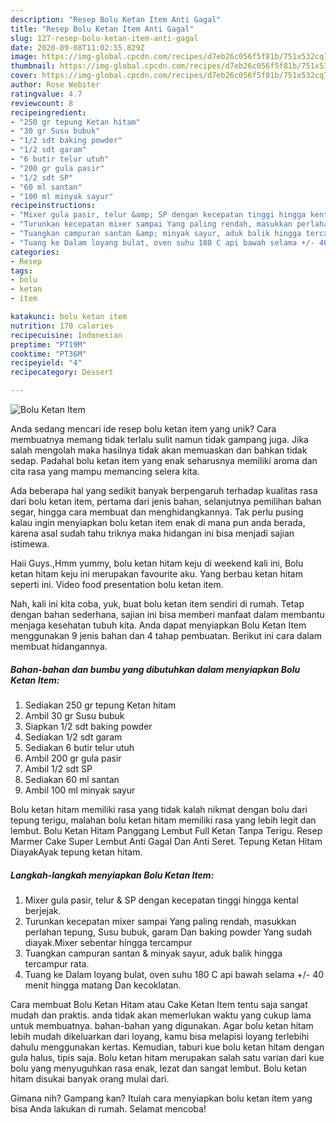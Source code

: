 ```yaml
---
description: "Resep Bolu Ketan Item Anti Gagal"
title: "Resep Bolu Ketan Item Anti Gagal"
slug: 127-resep-bolu-ketan-item-anti-gagal
date: 2020-09-08T11:02:55.829Z
image: https://img-global.cpcdn.com/recipes/d7eb26c056f5f81b/751x532cq70/bolu-ketan-item-foto-resep-utama.jpg
thumbnail: https://img-global.cpcdn.com/recipes/d7eb26c056f5f81b/751x532cq70/bolu-ketan-item-foto-resep-utama.jpg
cover: https://img-global.cpcdn.com/recipes/d7eb26c056f5f81b/751x532cq70/bolu-ketan-item-foto-resep-utama.jpg
author: Rose Webster
ratingvalue: 4.7
reviewcount: 8
recipeingredient:
- "250 gr tepung Ketan hitam"
- "30 gr Susu bubuk"
- "1/2 sdt baking powder"
- "1/2 sdt garam"
- "6 butir telur utuh"
- "200 gr gula pasir"
- "1/2 sdt SP"
- "60 ml santan"
- "100 ml minyak sayur"
recipeinstructions:
- "Mixer gula pasir, telur &amp; SP dengan kecepatan tinggi hingga kental berjejak."
- "Turunkan kecepatan mixer sampai Yang paling rendah, masukkan perlahan tepung, Susu bubuk, garam Dan baking powder Yang sudah diayak.Mixer sebentar hingga tercampur"
- "Tuangkan campuran santan &amp; minyak sayur, aduk balik hingga tercampur rata."
- "Tuang ke Dalam loyang bulat, oven suhu 180 C api bawah selama +/- 40 menit hingga matang Dan kecoklatan."
categories:
- Resep
tags:
- bolu
- ketan
- item

katakunci: bolu ketan item 
nutrition: 170 calories
recipecuisine: Indonesian
preptime: "PT19M"
cooktime: "PT36M"
recipeyield: "4"
recipecategory: Dessert

---
```



![Bolu Ketan Item](https://img-global.cpcdn.com/recipes/d7eb26c056f5f81b/751x532cq70/bolu-ketan-item-foto-resep-utama.jpg)

Anda sedang mencari ide resep bolu ketan item yang unik? Cara membuatnya memang tidak terlalu sulit namun tidak gampang juga. Jika salah mengolah maka hasilnya tidak akan memuaskan dan bahkan tidak sedap. Padahal bolu ketan item yang enak seharusnya memiliki aroma dan cita rasa yang mampu memancing selera kita.

Ada beberapa hal yang sedikit banyak berpengaruh terhadap kualitas rasa dari bolu ketan item, pertama dari jenis bahan, selanjutnya pemilihan bahan segar, hingga cara membuat dan menghidangkannya. Tak perlu pusing kalau ingin menyiapkan bolu ketan item enak di mana pun anda berada, karena asal sudah tahu triknya maka hidangan ini bisa menjadi sajian istimewa.

Haii Guys.,Hmm yummy, bolu ketan hitam keju di weekend kali ini, Bolu ketan hitam keju ini merupakan favourite aku. Yang berbau ketan hitam seperti ini. Video food presentation bolu ketan item.


Nah, kali ini kita coba, yuk, buat bolu ketan item sendiri di rumah. Tetap dengan bahan sederhana, sajian ini bisa memberi manfaat dalam membantu menjaga kesehatan tubuh kita. Anda dapat menyiapkan Bolu Ketan Item menggunakan 9 jenis bahan dan 4 tahap pembuatan. Berikut ini cara dalam membuat hidangannya.

<!--inarticleads1-->

##### Bahan-bahan dan bumbu yang dibutuhkan dalam menyiapkan Bolu Ketan Item:

1. Sediakan 250 gr tepung Ketan hitam
1. Ambil 30 gr Susu bubuk
1. Siapkan 1/2 sdt baking powder
1. Sediakan 1/2 sdt garam
1. Sediakan 6 butir telur utuh
1. Ambil 200 gr gula pasir
1. Ambil 1/2 sdt SP
1. Sediakan 60 ml santan
1. Ambil 100 ml minyak sayur


Bolu ketan hitam memiliki rasa yang tidak kalah nikmat dengan bolu dari tepung terigu, malahan bolu ketan hitam memiliki rasa yang lebih legit dan lembut. Bolu Ketan Hitam Panggang Lembut Full Ketan Tanpa Terigu. Resep Marmer Cake Super Lembut Anti Gagal Dan Anti Seret. Tepung Ketan Hitam DiayakAyak tepung ketan hitam. 

<!--inarticleads2-->

##### Langkah-langkah menyiapkan Bolu Ketan Item:

1. Mixer gula pasir, telur &amp; SP dengan kecepatan tinggi hingga kental berjejak.
1. Turunkan kecepatan mixer sampai Yang paling rendah, masukkan perlahan tepung, Susu bubuk, garam Dan baking powder Yang sudah diayak.Mixer sebentar hingga tercampur
1. Tuangkan campuran santan &amp; minyak sayur, aduk balik hingga tercampur rata.
1. Tuang ke Dalam loyang bulat, oven suhu 180 C api bawah selama +/- 40 menit hingga matang Dan kecoklatan.


Cara membuat Bolu Ketan Hitam atau Cake Ketan Item tentu saja sangat mudah dan praktis. anda tidak akan memerlukan waktu yang cukup lama untuk membuatnya. bahan-bahan yang digunakan. Agar bolu ketan hitam lebih mudah dikeluarkan dari loyang, kamu bisa melapisi loyang terlebihi dahulu menggunakan kertas. Kemudian, taburi kue bolu ketan hitam dengan gula halus, tipis saja. Bolu ketan hitam merupakan salah satu varian dari kue bolu yang menyuguhkan rasa enak, lezat dan sangat lembut. Bolu ketan hitam disukai banyak orang mulai dari. 

Gimana nih? Gampang kan? Itulah cara menyiapkan bolu ketan item yang bisa Anda lakukan di rumah. Selamat mencoba!
